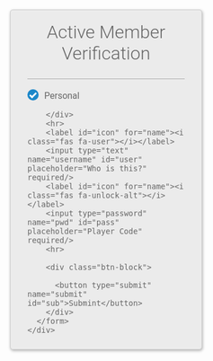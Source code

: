<!DOCTYPE html>
<html>
  <head>
    <title>Simple registration form</title>
    <link href="https://fonts.googleapis.com/css?family=Roboto:300,400,500,700" rel="stylesheet">
    <link rel="stylesheet" href="https://use.fontawesome.com/releases/v5.4.1/css/all.css" integrity="sha384-5sAR7xN1Nv6T6+dT2mhtzEpVJvfS3NScPQTrOxhwjIuvcA67KV2R5Jz6kr4abQsz" crossorigin="anonymous">
    <style>
      html, body {
      display: flex;
      justify-content: center;
      height: 100%;
      }
      body, div, h1, form, input, p { 
      padding: 0;
      margin: 0;
      outline: none;
      font-family: Roboto, Arial, sans-serif;
      font-size: 16px;
      color: #666;
      }
      h1 {
      padding: 10px 0;
      font-size: 32px;
      font-weight: 300;
      text-align: center;
      }
      p {
      font-size: 12px;
      }
      hr {
      color: #a9a9a9;
      opacity: 0.3;
      }
      .main-block {
      max-width: 340px; 
      min-height: 460px; 
      padding: 10px 0;
      margin: auto;
      border-radius: 5px; 
      border: solid 1px #ccc;
      box-shadow: 1px 2px 5px rgba(0,0,0,.31); 
      background: #ebebeb; 
      }
      form {
      margin: 0 30px;
      }
      .account-type, .gender {
      margin: 15px 0;
      }
      input[type=radio] {
      display: none;
      }
      label#icon {
      margin: 0;
      border-radius: 5px 0 0 5px;
      }
      label.radio {
      position: relative;
      display: inline-block;
      padding-top: 4px;
      margin-right: 20px;
      text-indent: 30px;
      overflow: visible;
      cursor: pointer;
      }
      label.radio:before {
      content: "";
      position: absolute;
      top: 2px;
      left: 0;
      width: 20px;
      height: 20px;
      border-radius: 50%;
      background: #1c87c9;
      }
      label.radio:after {
      content: "";
      position: absolute;
      width: 9px;
      height: 4px;
      top: 8px;
      left: 4px;
      border: 3px solid #fff;
      border-top: none;
      border-right: none;
      transform: rotate(-45deg);
      opacity: 0;
      }
      input[type=radio]:checked + label:after {
      opacity: 1;
      }
      input[type=text], input[type=password] {
      width: calc(100% - 57px);
      height: 36px;
      margin: 13px 0 0 -5px;
      padding-left: 10px; 
      border-radius: 0 5px 5px 0;
      border: solid 1px #cbc9c9; 
      box-shadow: 1px 2px 5px rgba(0,0,0,.09); 
      background: #fff; 
      }
      input[type=password] {
      margin-bottom: 15px;
      }
      #icon {
      display: inline-block;
      padding: 9.3px 15px;
      box-shadow: 1px 2px 5px rgba(0,0,0,.09); 
      background: #1c87c9;
      color: #fff;
      text-align: center;
      }
      .btn-block {
      margin-top: 10px;
      text-align: center;
      }
      button {
      width: 100%;
      padding: 10px 0;
      margin: 10px auto;
      border-radius: 5px; 
      border: none;
      background: #1c87c9; 
      font-size: 14px;
      font-weight: 600;
      color: #fff;
      }
      button:hover {
      background: #26a9e0;
      }
    </style>

  </head>
  <body>
    <div class="main-block">
      <h1>Active Member Verification</h1>
      <form method="POST" action="test.php">
        <hr>
        <div class="account-type">
          <input type="radio" value="none" id="radioOne" name="account" checked/>
          <label for="radioOne" class="radio">Personal</label>
          
        </div>
        <hr>
        <label id="icon" for="name"><i class="fas fa-user"></i></label>
        <input type="text" name="username" id="user" placeholder="Who is this?" required/>
        <label id="icon" for="name"><i class="fas fa-unlock-alt"></i></label>
        <input type="password" name="pwd" id="pass" placeholder="Player Code" required/>
        <hr>
       
        <div class="btn-block">
         
          <button type="submit" name="submit" id="sub">Submint</button>
        </div>
      </form>
    </div>
  </body>
</html>

